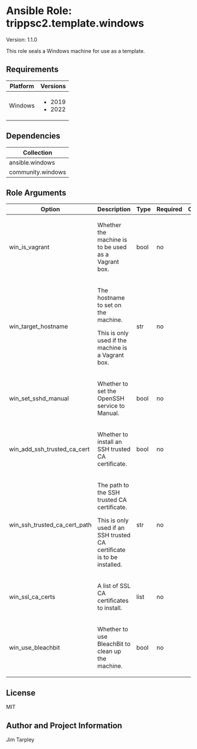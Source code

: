 <!-- BEGIN_ANSIBLE_DOCS -->

# Ansible Role: trippsc2.template.windows
Version: 1.1.0

This role seals a Windows machine for use as a template.

## Requirements

| Platform | Versions |
| -------- | -------- |
| Windows | <ul><li>2019</li><li>2022</li></ul> |

## Dependencies

| Collection |
| ---------- |
| ansible.windows |
| community.windows |

## Role Arguments
|Option|Description|Type|Required|Choices|Default|
|---|---|---|---|---|---|
| win_is_vagrant | <p>Whether the machine is to be used as a Vagrant box.</p> | bool | no |  | false |
| win_target_hostname | <p>The hostname to set on the machine.</p><p>This is only used if the machine is a Vagrant box.</p> | str | no |  |  |
| win_set_sshd_manual | <p>Whether to set the OpenSSH service to Manual.</p> | bool | no |  | false |
| win_add_ssh_trusted_ca_cert | <p>Whether to install an SSH trusted CA certificate.</p> | bool | no |  | false |
| win_ssh_trusted_ca_cert_path | <p>The path to the SSH trusted CA certificate.</p><p>This is only used if an SSH trusted CA certificate is to be installed.</p> | str | no |  |  |
| win_ssl_ca_certs | <p>A list of SSL CA certificates to install.</p> | list | no |  |  |
| win_use_bleachbit | <p>Whether to use BleachBit to clean up the machine.</p> | bool | no |  | true |


## License
MIT

## Author and Project Information
Jim Tarpley
<!-- END_ANSIBLE_DOCS -->
